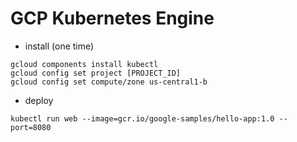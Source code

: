 # GCP Kubernetes Engine
- install (one time)
```
gcloud components install kubectl
gcloud config set project [PROJECT_ID]
gcloud config set compute/zone us-central1-b
```
- deploy
```
kubectl run web --image=gcr.io/google-samples/hello-app:1.0 --port=8080
```
